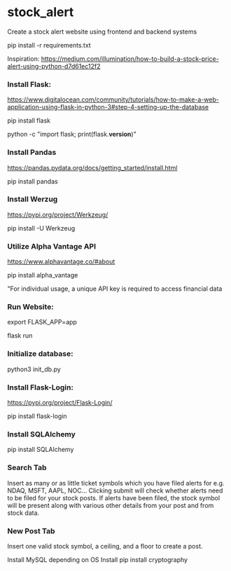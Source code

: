 # stock_alert
Create a stock alert website using frontend and backend systems

pip install -r requirements.txt

Inspiration: https://medium.com/illumination/how-to-build-a-stock-price-alert-using-python-d7d61ec12f2

### Install Flask:

https://www.digitalocean.com/community/tutorials/how-to-make-a-web-application-using-flask-in-python-3#step-4-setting-up-the-database

pip install flask

python -c "import flask; print(flask.__version__)"

### Install Pandas

https://pandas.pydata.org/docs/getting_started/install.html

pip install pandas

### Install Werzug

https://pypi.org/project/Werkzeug/

pip install -U Werkzeug

### Utilize Alpha Vantage API

https://www.alphavantage.co/#about

pip install alpha_vantage

"For individual usage, a unique API key is required to access financial data

### Run Website:

export FLASK_APP=app

flask run

### Initialize database:

python3 init_db.py

### Install Flask-Login:

https://pypi.org/project/Flask-Login/

pip install flask-login

### Install SQLAlchemy

pip install SQLAlchemy

### Search Tab

Insert as many or as little ticket symbols which you have filed alerts for e.g. NDAQ, MSFT, AAPL, NOC...
Clicking submit will check whether alerts need to be filed for your stock posts. If alerts have been filed, 
the stock symbol will be present along with various other details from your post and from stock data.

### New Post Tab

Insert one valid stock symbol, a ceiling, and a floor to create a post.

Install MySQL depending on OS
Install pip install cryptography